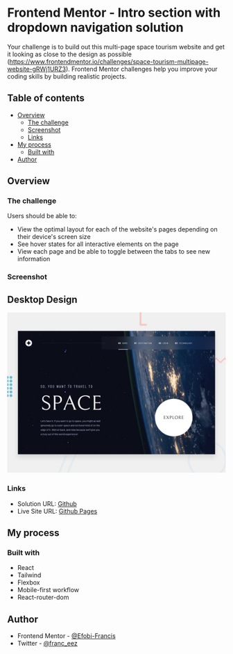 # Frontend Mentor - Intro section with dropdown navigation solution

Your challenge is to build out this multi-page space tourism website and get it looking as close to the design as possible (https://www.frontendmentor.io/challenges/space-tourism-multipage-website-gRWj1URZ3). Frontend Mentor challenges help you improve your coding skills by building realistic projects. 

## Table of contents

- [Overview](#overview)
  - [The challenge](#the-challenge)
  - [Screenshot](#screenshot)
  - [Links](#links)
- [My process](#my-process)
  - [Built with](#built-with) 
- [Author](#author) 

## Overview

### The challenge

Users should be able to:

- View the optimal layout for each of the website's pages depending on their device's screen size
- See hover states for all interactive elements on the page
- View each page and be able to toggle between the tabs to see new information

### Screenshot

## Desktop Design
![Design preview for the Space tourism website coding challenge](./preview.jpg) 

### Links

- Solution URL: [Github](https://github.com/Efobi-Francis/space-tourism)
- Live Site URL: [Github Pages](https://https://fobi-space-tourism.netlify.app/)

## My process

### Built with

- React
- Tailwind
- Flexbox 
- Mobile-first workflow
- React-router-dom

## Author

- Frontend Mentor - [@Efobi-Francis](https://www.frontendmentor.io/profile/Efobi-Francis)
- Twitter - [@franc_eez](https://www.twitter.com/franc_eez) 